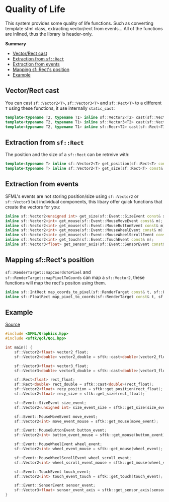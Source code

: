 # Quality of Life

This system provides some quality of life functions. Such as converting template sfml class, extracting vector/rect from events...
All of the functions are inlined, thus the library is header-only.

**Summary**
- [Vector/Rect cast](#vectorrect-cast)
- [Extraction from `sf::Rect`](#extraction-from-sfrect)
- [Extraction from events](#extraction-from-events)
- [Mapping sf::Rect's position](#mapping-sfrects-position)
- [Example](#example)

## Vector/Rect cast

You can cast `sf::Vector2<T>`, `sf::Vector3<T>` and `sf::Rect<T>` to a different `T` using these functions, it use internally `static_cast`:
```cpp
template<typename T2, typename T1> inline sf::Vector2<T2> cast(sf::Vector2<T1> const& v);
template<typename T2, typename T1> inline sf::Vector3<T2> cast(sf::Vector3<T1> const& v);
template<typename T2, typename T1> inline sf::Recr<T2> cast(sf::Rect<T1> const& v);
```

## Extraction from `sf::Rect`

The position and the size of a `sf::Rect` can be retreive with:
```cpp
template<typename T> inline sf::Vector2<T> get_position(sf::Rect<T> const& r);
template<typename T> inline sf::Vector2<T> get_size(sf::Rect<T> const& r);
```

## Extraction from events

SFML's events are not storing position/size using `sf::Vector2` or `sf::Vector3` but individual components, this libary offer quick functions that create the vectors for you:
```cpp
inline sf::Vector2<unsigned int> get_size(sf::Event::SizeEvent const& s);
inline sf::Vector2<int> get_mouse(sf::Event::MouseMoveEvent const& m);
inline sf::Vector2<int> get_mouse(sf::Event::MouseButtonEvent const& m);
inline sf::Vector2<int> get_mouse(sf::Event::MouseWheelEvent const& m);
inline sf::Vector2<int> get_mouse(sf::Event::MouseWheelScrollEvent const& m);
inline sf::Vector2<int> get_touch(sf::Event::TouchEvent const& m);
inline sf::Vector3<float> get_sensor_axis(sf::Event::SensorEvent const& m);
```

## Mapping sf::Rect's position

`sf::RenderTarget::mapCoordsToPixel` and `sf::RenderTarget::mapPixelToCoords` can map a `sf::Vector2`, these functions will map the rect's positon using them.

```cpp
inline sf::IntRect map_coords_to_pixel(sf::RenderTarget const& t, sf::FloatRect const& r);
inline sf::FloatRect map_pixel_to_coords(sf::RenderTarget const& t, sf::IntRect const& r);
```

## Example

[Source](https://github.com/Hazurl/SFML-Toolkit/blob/master/src/example/qol.cpp)

```cpp
#include <SFML/Graphics.hpp>
#include <sftk/qol/QoL.hpp>

int main() {
    sf::Vector2<float> vector2_float;
    sf::Vector2<double> vector2_double = sftk::cast<double>(vector2_float);

    sf::Vector3<float> vector3_float;
    sf::Vector3<double> vector3_double = sftk::cast<double>(vector3_float);

    sf::Rect<float> rect_float;
    sf::Rect<double> rect_double = sftk::cast<double>(rect_float);
    sf::Vector2<float> recy_position = sftk::get_position(rect_float);
    sf::Vector2<float> recy_size = sftk::get_size(rect_float);

    sf::Event::SizeEvent size_event;
    sf::Vector2<unsigned int> size_event_size = sftk::get_size(size_event);

    sf::Event::MouseMoveEvent move_event;
    sf::Vector2<int> move_event_mouse = sftk::get_mouse(move_event);

    sf::Event::MouseButtonEvent button_event;
    sf::Vector2<int> button_event_mouse = sftk::get_mouse(button_event);

    sf::Event::MouseWheelEvent wheel_event;
    sf::Vector2<int> wheel_event_mouse = sftk::get_mouse(wheel_event);

    sf::Event::MouseWheelScrollEvent wheel_scroll_event;
    sf::Vector2<int> wheel_scroll_event_mouse = sftk::get_mouse(wheel_scroll_event);

    sf::Event::TouchEvent touch_event;
    sf::Vector2<int> touch_event_touch = sftk::get_touch(touch_event);

    sf::Event::SensorEvent sensor_event;
    sf::Vector3<float> sensor_event_axis = sftk::get_sensor_axis(sensor_event);
}
```